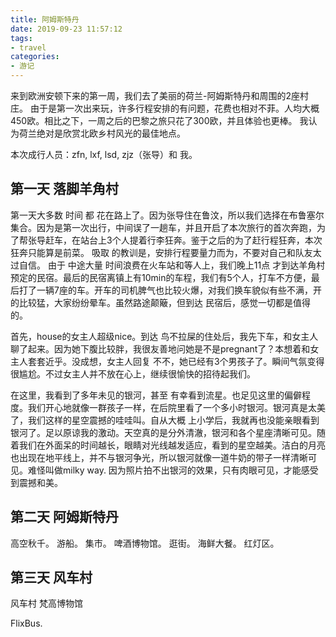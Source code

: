```yaml
---
title: 阿姆斯特丹
date: 2019-09-23 11:57:12
tags:
- travel
categories:
- 游记
---
```


来到欧洲安顿下来的第一周，我们去了美丽的荷兰-阿姆斯特丹和周围的2座村庄。
由于是第一次出来玩，许多行程安排的有问题，花费也相对不菲。人均大概450欧。相比之下，一周之后的巴黎之旅只花了300欧，并且体验也更棒。
我认为荷兰绝对是欣赏北欧乡村风光的最佳地点。

本次成行人员：zfn, lxf, lsd, zjz（张导）和 我。

## 第一天 落脚羊角村

第一天大多数 时间 都 花在路上了。因为张导住在鲁汶，所以我们选择在布鲁塞尔集合。因为是第一次出行，中间误了一趟车，并且开启了本次旅行的首次奔跑，为了帮张导赶车，在站台上3个人提着行李狂奔。鉴于之后的为了赶行程狂奔，本次狂奔只能算是前菜。
吸取 的教训是，安排行程要量力而为，不要对自己和队友太过自信。
由于 中途大量 时间浪费在火车站和等人上，我们晚上11点 才到达羊角村预定的民宿。最后的民宿离镇上有10min的车程，我们有5个人，打车不方便，最后打了一辆7座的车。开车的司机脾气也比较火爆，对我们换车貌似有些不满，开的比较猛，大家纷纷晕车。虽然路途颠簸，但到达 民宿后，感觉一切都是值得的。

首先，house的女主人超级nice。到达 鸟不拉屎的住处后，我先下车，和女主人聊了起来。因为她下腹比较胖，我很友善地问她是不是pregnant了？本想着和女主人套套近乎。没成想，女主人回复 不不，她已经有3个男孩子了。瞬间气氛变得很尴尬。不过女主人并不放在心上，继续很愉快的招待起我们。

在这里，我看到了多年未见的银河，甚至 有幸看到流星。也足见这里的偏僻程度。我们开心地就像一群孩子一样，在后院里看了一个多小时银河。银河真是太美了，我们这样的星空震撼的哇哇叫。自从大概 上小学后，我就再也没能亲眼看到银河了。足以原谅我的激动。天空真的是分外清澈，银河和各个星座清晰可见。随着我们在外面呆的时间越长，眼睛对光线越发适应，看到的星空越美。洁白的月亮也出现在地平线上，并不与银河争光，所以银河就像一道牛奶的带子一样清晰可见。难怪叫做milky way. 因为照片拍不出银河的效果，只有肉眼可见，才能感受到震撼和美。

## 第二天 阿姆斯特丹

高空秋千。
游船。
集市。
啤酒博物馆。
逛街。
海鲜大餐。
红灯区。

## 第三天 风车村

风车村
梵高博物馆

FlixBus.


